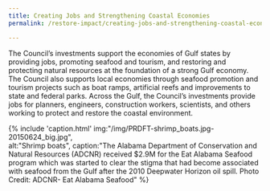 ```yaml
---
title: Creating Jobs and Strengthening Coastal Economies
permalink: /restore-impact/creating-jobs-and-strengthening-coastal-economies/

---
```

The Council’s investments support the economies of Gulf states by providing jobs, promoting seafood and tourism, and restoring and protecting natural resources at the foundation of a strong Gulf economy. The Council also supports local economies through seafood promotion and tourism projects such as boat ramps, artificial reefs and improvements to state and federal parks. Across the Gulf, the Council’s investments provide jobs for planners, engineers, construction workers, scientists, and others working to protect and restore the coastal environment.

{% include 'caption.html' 
    img:"/img/PRDFT-shrimp_boats.jpg-20150624_big.jpg",  
    alt:"Shrimp boats", 
    caption:"The Alabama Department of Conservation and Natural Resources (ADCNR) received $2.9M for the Eat Alabama Seafood program which was started to clear the stigma that had become associated with seafood from the Gulf after the 2010 Deepwater Horizon oil spill. Photo Credit: ADCNR- Eat Alabama Seafood" %}  
